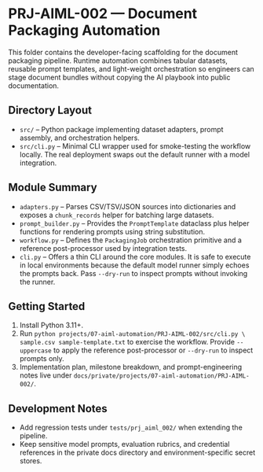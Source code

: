 # PRJ-AIML-002 — Document Packaging Automation

This folder contains the developer-facing scaffolding for the document packaging
pipeline. Runtime automation combines tabular datasets, reusable prompt
templates, and light-weight orchestration so engineers can stage document
bundles without copying the AI playbook into public documentation.

## Directory Layout
- `src/` – Python package implementing dataset adapters, prompt assembly, and
  orchestration helpers.
- `src/cli.py` – Minimal CLI wrapper used for smoke-testing the workflow
  locally. The real deployment swaps out the default runner with a model
  integration.

## Module Summary
- `adapters.py` – Parses CSV/TSV/JSON sources into dictionaries and exposes a
  `chunk_records` helper for batching large datasets.
- `prompt_builder.py` – Provides the `PromptTemplate` dataclass plus helper
  functions for rendering prompts using string substitution.
- `workflow.py` – Defines the `PackagingJob` orchestration primitive and a
  reference post-processor used by integration tests.
- `cli.py` – Offers a thin CLI around the core modules. It is safe to execute
  in local environments because the default model runner simply echoes the
  prompts back. Pass `--dry-run` to inspect prompts without invoking the
  runner.

## Getting Started
1. Install Python 3.11+.
2. Run `python projects/07-aiml-automation/PRJ-AIML-002/src/cli.py \
   sample.csv sample-template.txt` to exercise the workflow. Provide
   `--uppercase` to apply the reference post-processor or `--dry-run` to inspect
   prompts only.
3. Implementation plan, milestone breakdown, and prompt-engineering notes live
   under `docs/private/projects/07-aiml-automation/PRJ-AIML-002/`.

## Development Notes
- Add regression tests under `tests/prj_aiml_002/` when extending the pipeline.
- Keep sensitive model prompts, evaluation rubrics, and credential references in
  the private docs directory and environment-specific secret stores.
